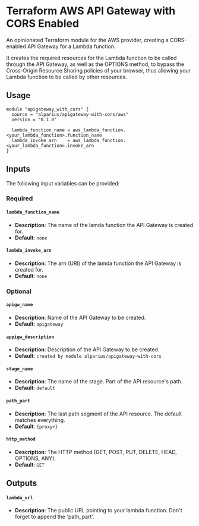 # Terraform AWS API Gateway with CORS Enabled

An opinionated Terraform module for the AWS provider, creating a CORS-enabled API Gateway for a Lambda function.

It creates the required resources for the Lambda function to be called through the API Gateway, as well as the OPTIONS method, to bypass the Cross-Origin Resource Sharing policies of your browser, thus allowing your Lambda function to be called by other resources.


## Usage

``` hcl
module "apigateway_with_cors" {
  source = "alparius/apigateway-with-cors/aws"
  version = "0.1.0"

  lambda_function_name = aws_lambda_function.<your_lambda_function>.function_name
  lambda_invoke_arn    = aws_lambda_function.<your_lambda_function>.invoke_arn 
}
```


## Inputs

The following input variables can be provided:

### Required

#### `lambda_function_name`
- **Description**: The name of the lamda function the API Gateway is created for.
- **Default**: `none`

#### `lambda_invoke_arn`
- **Description**: The arn (URI) of the lamda function the API Gateway is created for.
- **Default**: `none`

### Optional

#### `apigw_name`
- **Description**: Name of the API Gateway to be created.
- **Default**: `apigateway`

#### `appigw_description`
- **Description**: Description of the API Gateway to be created.
- **Default**: `created by module alparius/apigateway-with-cors`

#### `stage_name`
- **Description**: The name of the stage. Part of the API resource's path.
- **Default**: `default`

#### `path_part`
- **Description**: The last path segment of the API resource. The default matches everything.
- **Default**: `{proxy+}`

#### `http_method`
- **Description**: The HTTP method (GET, POST, PUT, DELETE, HEAD, OPTIONS, ANY).
- **Default**: `GET`


## Outputs

#### `lambda_url`
- **Description**: The public URL pointing to your lambda function. Don't forget to append the 'path_part'.